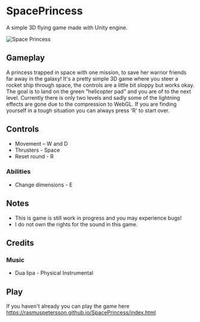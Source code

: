 # SpacePrincess
A simple 3D flying game made with Unity engine.

![Space Princess](https://raw.githubusercontent.com/rasmuspetersson/rasmuspetersson.github.io/main/assets/images/SpacePrincess/SpacePrincess_3.jpg)

## Gameplay 

A princess trapped in space with one mission, to save her warrior friends far away in the galaxy! 
It's a pretty simple 3D game where you steer a rocket ship through space, the controls are a little bit sloppy but works okay.  
The goal is to land on the green "helicopter pad" and you are of to the next level. Currently there is only two levels and sadly some of the lightning effects are gone due to the compression to WebGL. 
If you are finding yourself in a tough situation you can always press 'R' to start over.  

## Controls 
  - Movement – W and D 
  - Thrusters - Space 
  - Reset round - R
 
### Abilities 
  - Change dimensions - E
 
## Notes 
  - This is game is still work in progress and you may experience bugs! 
  - I do not own the rights for the sound in this game. 

## Credits 
### Music 
  - Dua lipa - Physical Instrumental 

## Play 
If you haven't already you can play the game here https://rasmuspetersson.github.io/SpacePrincess/index.html 

